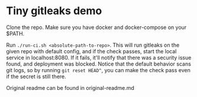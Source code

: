 # Tiny gitleaks demo

Clone the repo. Make sure you have docker and docker-compose on your $PATH.

Run `./run-ci.sh <absolute-path-to-repo>`. This will run gitleaks on the given repo with default config, and if the check passes, start the local service in localhost:8080. If it fails, it'll notify that there was a security issue found, and deployment was blocked. Notice that the default behavior scans git logs, so by running `git reset HEAD^`, you can make the check pass even if the secret is still there.

Original readme can be found in original-readme.md
